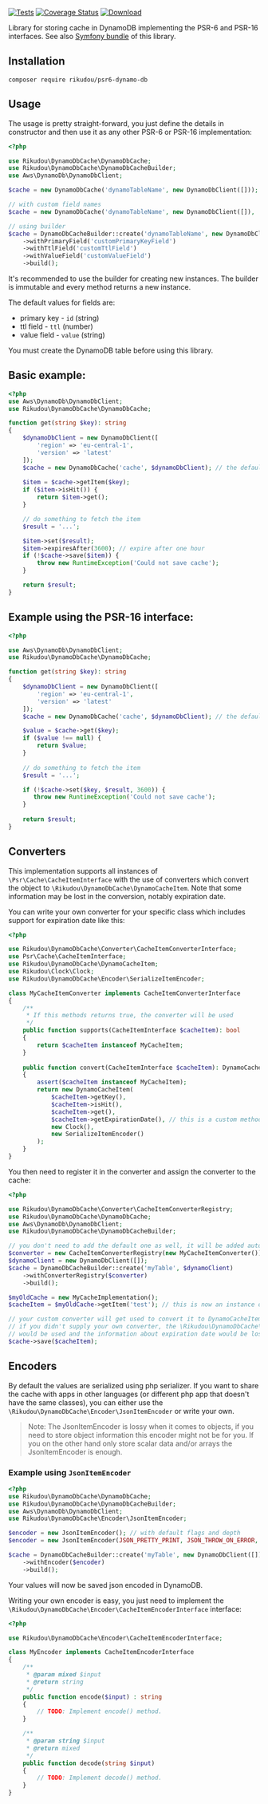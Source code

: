 [![Tests](https://github.com/RikudouSage/DynamoDbCachePsr6/workflows/Tests/badge.svg)](https://github.com/RikudouSage/DynamoDbCachePsr6/actions?query=workflow%3ATests)
[![Coverage Status](https://coveralls.io/repos/github/RikudouSage/DynamoDbCachePsr6/badge.svg?branch=master)](https://coveralls.io/github/RikudouSage/DynamoDbCachePsr6?branch=master)
[![Download](https://img.shields.io/packagist/dt/rikudou/psr6-dynamo-db.svg)](https://packagist.org/packages/rikudou/psr6-dynamo-db)

Library for storing cache in DynamoDB implementing the PSR-6 and PSR-16 interfaces.
See also [Symfony bundle](https://github.com/RikudouSage/DynamoDbCachePsr6Bundle) of this library.

## Installation

`composer require rikudou/psr6-dynamo-db`

## Usage

The usage is pretty straight-forward, you just define the details in constructor and then use it as any other
PSR-6 or PSR-16 implementation:

```php
<?php

use Rikudou\DynamoDbCache\DynamoDbCache;
use Rikudou\DynamoDbCache\DynamoDbCacheBuilder;
use Aws\DynamoDb\DynamoDbClient;

$cache = new DynamoDbCache('dynamoTableName', new DynamoDbClient([]));

// with custom field names
$cache = new DynamoDbCache('dynamoTableName', new DynamoDbClient([]), 'customPrimaryKeyField', 'customTtlField', 'customValueField');

// using builder
$cache = DynamoDbCacheBuilder::create('dynamoTableName', new DynamoDbClient([]))
    ->withPrimaryField('customPrimaryKeyField')
    ->withTtlField('customTtlField')
    ->withValueField('customValueField')
    ->build();
```

It's recommended to use the builder for creating new instances. The builder is immutable and every method
returns a new instance.

The default values for fields are:
- primary key - `id` (string)
- ttl field - `ttl` (number)
- value field - `value` (string)

You must create the DynamoDB table before using this library.

## Basic example:

```php
<?php
use Aws\DynamoDb\DynamoDbClient;
use Rikudou\DynamoDbCache\DynamoDbCache;

function get(string $key): string
{
    $dynamoDbClient = new DynamoDbClient([
        'region' => 'eu-central-1',
        'version' => 'latest'
    ]);
    $cache = new DynamoDbCache('cache', $dynamoDbClient); // the default field names are used - id, ttl and value
    
    $item = $cache->getItem($key);
    if ($item->isHit()) {
        return $item->get();    
    }

    // do something to fetch the item
    $result = '...';

    $item->set($result);
    $item->expiresAfter(3600); // expire after one hour
    if (!$cache->save($item)) {
        throw new RuntimeException('Could not save cache');
    }

    return $result;
}
```

## Example using the PSR-16 interface:

```php
<?php

use Aws\DynamoDb\DynamoDbClient;
use Rikudou\DynamoDbCache\DynamoDbCache;

function get(string $key): string
{
    $dynamoDbClient = new DynamoDbClient([
        'region' => 'eu-central-1',
        'version' => 'latest'
    ]);
    $cache = new DynamoDbCache('cache', $dynamoDbClient); // the default field names are used - id, ttl and value

    $value = $cache->get($key);
    if ($value !== null) {
        return $value;
    }
    
    // do something to fetch the item
    $result = '...';

    if (!$cache->set($key, $result, 3600)) {
       throw new RuntimeException('Could not save cache');     
    }
    
    return $result;
}
```

## Converters

This implementation supports all instances of `\Psr\Cache\CacheItemInterface` with the use of converters which
convert the object to `\Rikudou\DynamoDbCache\DynamoCacheItem`. Note that some information may be lost in the
conversion, notably expiration date.

You can write your own converter for your specific class which includes support for expiration date like this:

```php
<?php

use Rikudou\DynamoDbCache\Converter\CacheItemConverterInterface;
use Psr\Cache\CacheItemInterface;
use Rikudou\DynamoDbCache\DynamoCacheItem;
use Rikudou\Clock\Clock;
use Rikudou\DynamoDbCache\Encoder\SerializeItemEncoder;

class MyCacheItemConverter implements CacheItemConverterInterface
{
    /**
     * If this methods returns true, the converter will be used
     */
    public function supports(CacheItemInterface $cacheItem): bool
    {
        return $cacheItem instanceof MyCacheItem;
    }
    
    public function convert(CacheItemInterface $cacheItem): DynamoCacheItem
    {
        assert($cacheItem instanceof MyCacheItem);
        return new DynamoCacheItem(
            $cacheItem->getKey(),
            $cacheItem->isHit(),
            $cacheItem->get(),
            $cacheItem->getExpirationDate(), // this is a custom method from the hypothetical MyCacheItem
            new Clock(),
            new SerializeItemEncoder()
        );
    }
}
```

You then need to register it in the converter and assign the converter to the cache:

```php
<?php

use Rikudou\DynamoDbCache\Converter\CacheItemConverterRegistry;
use Rikudou\DynamoDbCache\DynamoDbCache;
use Aws\DynamoDb\DynamoDbClient;
use Rikudou\DynamoDbCache\DynamoDbCacheBuilder;

// you don't need to add the default one as well, it will be added automatically if it's missing
$converter = new CacheItemConverterRegistry(new MyCacheItemConverter());
$dynamoClient = new DynamoDbClient([]);
$cache = DynamoDbCacheBuilder::create('myTable', $dynamoClient)
    ->withConverterRegistry($converter)
    ->build();

$myOldCache = new MyCacheImplementation();
$cacheItem = $myOldCache->getItem('test'); // this is now an instance of MyCacheItem

// your custom converter will get used to convert it to DynamoCacheItem
// if you didn't supply your own converter, the \Rikudou\DynamoDbCache\Converter\DefaultCacheItemConverter
// would be used and the information about expiration date would be lost
$cache->save($cacheItem);
```

## Encoders

By default the values are serialized using php serializer. If you want to share the cache with apps
in other languages (or different php app that doesn't have the same classes), you can either use the
`\Rikudou\DynamoDbCache\Encoder\JsonItemEncoder` or write your own.

> Note: The JsonItemEncoder is lossy when it comes to objects, if you need to store object information
> this encoder might not be for you. If you on the other hand only store scalar data and/or arrays
> the JsonItemEncoder is enough.

### Example using `JsonItemEncoder`

```php
<?php
use Rikudou\DynamoDbCache\DynamoDbCache;
use Rikudou\DynamoDbCache\DynamoDbCacheBuilder;
use Aws\DynamoDb\DynamoDbClient;
use Rikudou\DynamoDbCache\Encoder\JsonItemEncoder;

$encoder = new JsonItemEncoder(); // with default flags and depth
$encoder = new JsonItemEncoder(JSON_PRETTY_PRINT, JSON_THROW_ON_ERROR, 100); // with custom encode and decode flags and depth

$cache = DynamoDbCacheBuilder::create('myTable', new DynamoDbClient([]))
    ->withEncoder($encoder)
    ->build();
```

Your values will now be saved json encoded in DynamoDB.

Writing your own encoder is easy, you just need to implement the
`\Rikudou\DynamoDbCache\Encoder\CacheItemEncoderInterface` interface:

```php
<?php

use Rikudou\DynamoDbCache\Encoder\CacheItemEncoderInterface;

class MyEncoder implements CacheItemEncoderInterface
{
    /**
     * @param mixed $input
     * @return string
     */
    public function encode($input) : string
    {
        // TODO: Implement encode() method.
    }

    /**
     * @param string $input
     * @return mixed
     */
    public function decode(string $input)
    {
        // TODO: Implement decode() method.
    }
}
```
